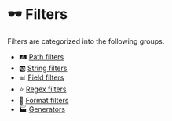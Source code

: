 # 🕶 Filters

Filters are categorized into the following groups.

- 🛤 [Path filters](path)
- 🆎 [String filters](string)
- 📊 [Field filters](field)
- ⭐️ [Regex filters](regex)
- 🎨 [Format filters](format)
- 🏭 [Generators](generate)

